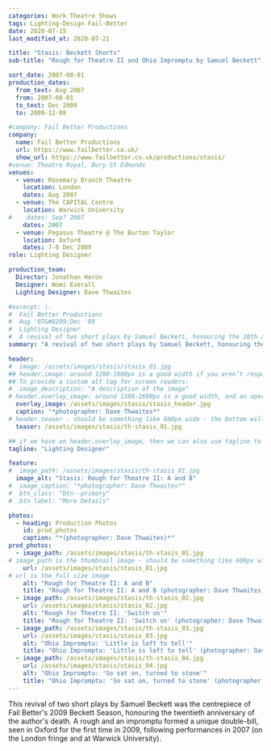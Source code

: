 ```yaml
---
categories: Work Theatre Shows
tags: Lighting-Design Fail-Better
date: 2020-07-15
last_modified_at: 2020-07-21

title: "Stasis: Beckett Shorts"
sub-title: "Rough for Theatre II and Ohio Impromptu by Samuel Beckett"

sort_date: 2007-08-01
production_dates:
  from_text: Aug 2007
  from: 2007-08-01
  to_text: Dec 2009
  to: 2009-12-08

#company: Fail Better Productions
company:
  name: Fail Better Productions
  url: https://www.failbetter.co.uk/
  show_url: https://www.failbetter.co.uk/productions/stasis/
#venue: Theatre Royal, Bury St Edmunds
venues:
  - venue: Rosemary Branch Theatre
    location: London
    dates: Aug 2007
  - venue: The CAPITAL Centre
    location: Warwick University
#    dates: Sep? 2007
    dates: 2007
  - venue: Pegasus Theatre @ The Burton Taylor
    location: Oxford
    dates: 7-8 Dec 2009
role: Lighting Designer

production_team:
  Director: Jonathan Heron
  Designer: Nomi Everall
  Lighting Designer: Dave Thwaites

#excerpt: |-
#  Fail Better Productions
#  Aug '07&#8209;Dec '09
#  Lighting Designer
#  A revival of two short plays by Samuel Beckett, honouring the 20th anniversary of his death.
summary: "A revival of two short plays by Samuel Beckett, honouring the 20th anniversary of his death."

header:
#  image: /assets/images/stasis/stasis_01.jpg
## header.image: around 1280-1600px is a good width if you aren’t responsively serving up images. Probably shouldn't be very tall - ~320-400px, maybe less..??
## To provide a custom alt tag for screen readers:
#  image_description: "A description of the image"
# header.overlay_image: around 1280-1600px is a good width, and an apect ratio of 3:4 seems to work (for me...)
  overlay_image: /assets/images/stasis/stasis_header.jpg
  caption: "*photographer: Dave Thwaites*"
# header.teaser - should be something like 600px wide - the bottom will get cropped off if more than ~300px(?) tall, as the archive page resizes...
  teaser: /assets/images/stasis/th-stasis_01.jpg

## if we have an header.overlay_image, then we can also use tagline to highlight my production role(s).  Note: can use MarkDown...:
tagline: "Lighting Designer"

feature:
#  image_path: /assets/images/stasis/th-stasis_01.jpg
  image_alt: "Stasis: Rough for Theatre II: A and B"
#  image_caption: "*photographer: Dave Thwaites*"
#  btn_class: "btn--primary"
#  btn_label: "More Details"

photos:
  - heading: Production Photos
    id: prod_photos
    caption: "*(photographer: Dave Thwaites)*"
prod_photos:
  - image_path: /assets/images/stasis/th-stasis_01.jpg
# image_path is the thumbnail image - should be something like 600px wide
    url: /assets/images/stasis/stasis_01.jpg
# url is the full size image
    alt: "Rough for Theatre II: A and B"
    title: "Rough for Theatre II: A and B (photographer: Dave Thwaites)"
  - image_path: /assets/images/stasis/th-stasis_02.jpg
    url: /assets/images/stasis/stasis_02.jpg
    alt: "Rough for Theatre II: 'Switch on'"
    title: "Rough for Theatre II: 'Switch on' (photographer: Dave Thwaites)"
  - image_path: /assets/images/stasis/th-stasis_03.jpg
    url: /assets/images/stasis/stasis_03.jpg
    alt: "Ohio Impromptu: 'Little is left to tell'"
    title: "Ohio Impromptu: 'Little is left to tell' (photographer: Dave Thwaites)"
  - image_path: /assets/images/stasis/th-stasis_04.jpg
    url: /assets/images/stasis/stasis_04.jpg
    alt: "Ohio Impromptu: 'So sat on, turned to stone'"
    title: "Ohio Impromptu: 'So sat on, turned to stone' (photographer: Dave Thwaites)"
---
```

This revival of two short plays by Samuel Beckett was the centrepiece of Fail Better's 2009 Beckett Season, honouring the twentieth anniversary of the author's death. A rough and an impromptu formed a unique double-bill, seen in Oxford for the first time in 2009, following performances in 2007 (on the London fringe and at Warwick University).